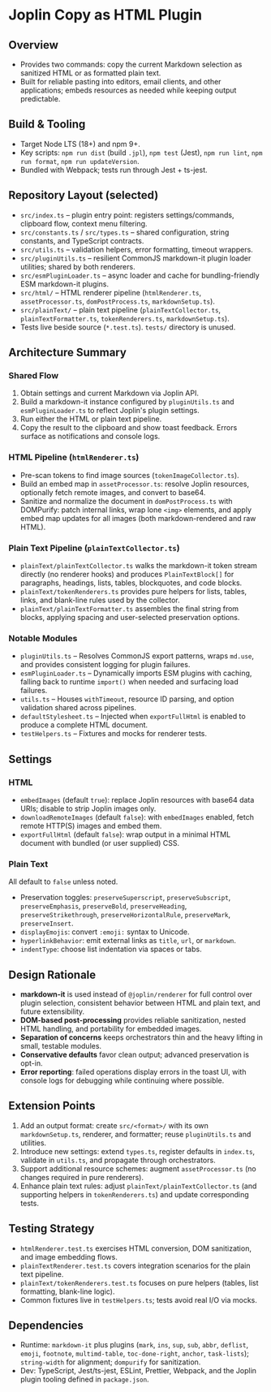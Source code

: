 # Joplin Copy as HTML Plugin

## Overview

- Provides two commands: copy the current Markdown selection as sanitized HTML or as formatted plain text.
- Built for reliable pasting into editors, email clients, and other applications; embeds resources as needed while keeping output predictable.

## Build & Tooling

- Target Node LTS (18+) and npm 9+.
- Key scripts: `npm run dist` (build `.jpl`), `npm test` (Jest), `npm run lint`, `npm run format`, `npm run updateVersion`.
- Bundled with Webpack; tests run through Jest + ts-jest.

## Repository Layout (selected)

- `src/index.ts` – plugin entry point: registers settings/commands, clipboard flow, context menu filtering.
- `src/constants.ts` / `src/types.ts` – shared configuration, string constants, and TypeScript contracts.
- `src/utils.ts` – validation helpers, error formatting, timeout wrappers.
- `src/pluginUtils.ts` – resilient CommonJS markdown-it plugin loader utilities; shared by both renderers.
- `src/esmPluginLoader.ts` – async loader and cache for bundling-friendly ESM markdown-it plugins.
- `src/html/` – HTML renderer pipeline (`htmlRenderer.ts`, `assetProcessor.ts`, `domPostProcess.ts`, `markdownSetup.ts`).
- `src/plainText/` – plain text pipeline (`plainTextCollector.ts`, `plainTextFormatter.ts`, `tokenRenderers.ts`, `markdownSetup.ts`).
- Tests live beside source (`*.test.ts`). `tests/` directory is unused.

## Architecture Summary

### Shared Flow

1. Obtain settings and current Markdown via Joplin API.
2. Build a markdown-it instance configured by `pluginUtils.ts` and `esmPluginLoader.ts` to reflect Joplin's plugin settings.
3. Run either the HTML or plain text pipeline.
4. Copy the result to the clipboard and show toast feedback. Errors surface as notifications and console logs.

### HTML Pipeline (`htmlRenderer.ts`)

- Pre-scan tokens to find image sources (`tokenImageCollector.ts`).
- Build an embed map in `assetProcessor.ts`: resolve Joplin resources, optionally fetch remote images, and convert to base64.
- Sanitize and normalize the document in `domPostProcess.ts` with DOMPurify: patch internal links, wrap lone `<img>` elements, and apply embed map updates for all images (both markdown-rendered and raw HTML).

### Plain Text Pipeline (`plainTextCollector.ts`)

- `plainText/plainTextCollector.ts` walks the markdown-it token stream directly (no renderer hooks) and produces `PlainTextBlock[]` for paragraphs, headings, lists, tables, blockquotes, and code blocks.
- `plainText/tokenRenderers.ts` provides pure helpers for lists, tables, links, and blank-line rules used by the collector.
- `plainText/plainTextFormatter.ts` assembles the final string from blocks, applying spacing and user-selected preservation options.

### Notable Modules

- `pluginUtils.ts` – Resolves CommonJS export patterns, wraps `md.use`, and provides consistent logging for plugin failures.
- `esmPluginLoader.ts` – Dynamically imports ESM plugins with caching, falling back to runtime `import()` when needed and surfacing load failures.
- `utils.ts` – Houses `withTimeout`, resource ID parsing, and option validation shared across pipelines.
- `defaultStylesheet.ts` – Injected when `exportFullHtml` is enabled to produce a complete HTML document.
- `testHelpers.ts` – Fixtures and mocks for renderer tests.

## Settings

### HTML

- `embedImages` (default `true`): replace Joplin resources with base64 data URIs; disable to strip Joplin images only.
- `downloadRemoteImages` (default `false`): with `embedImages` enabled, fetch remote HTTP(S) images and embed them.
- `exportFullHtml` (default `false`): wrap output in a minimal HTML document with bundled (or user supplied) CSS.

### Plain Text

All default to `false` unless noted.

- Preservation toggles: `preserveSuperscript`, `preserveSubscript`, `preserveEmphasis`, `preserveBold`, `preserveHeading`, `preserveStrikethrough`, `preserveHorizontalRule`, `preserveMark`, `preserveInsert`.
- `displayEmojis`: convert `:emoji:` syntax to Unicode.
- `hyperlinkBehavior`: emit external links as `title`, `url`, or `markdown`.
- `indentType`: choose list indentation via spaces or tabs.

## Design Rationale

- **markdown-it** is used instead of `@joplin/renderer` for full control over plugin selection, consistent behavior between HTML and plain text, and future extensibility.
- **DOM-based post-processing** provides reliable sanitization, nested HTML handling, and portability for embedded images.
- **Separation of concerns** keeps orchestrators thin and the heavy lifting in small, testable modules.
- **Conservative defaults** favor clean output; advanced preservation is opt-in.
- **Error reporting**: failed operations display errors in the toast UI, with console logs for debugging while continuing where possible.

## Extension Points

1. Add an output format: create `src/<format>/` with its own `markdownSetup.ts`, renderer, and formatter; reuse `pluginUtils.ts` and utilities.
2. Introduce new settings: extend `types.ts`, register defaults in `index.ts`, validate in `utils.ts`, and propagate through orchestrators.
3. Support additional resource schemes: augment `assetProcessor.ts` (no changes required in pure renderers).
4. Enhance plain text rules: adjust `plainText/plainTextCollector.ts` (and supporting helpers in `tokenRenderers.ts`) and update corresponding tests.

## Testing Strategy

- `htmlRenderer.test.ts` exercises HTML conversion, DOM sanitization, and image embedding flows.
- `plainTextRenderer.test.ts` covers integration scenarios for the plain text pipeline.
- `plainText/tokenRenderers.test.ts` focuses on pure helpers (tables, list formatting, blank-line logic).
- Common fixtures live in `testHelpers.ts`; tests avoid real I/O via mocks.

## Dependencies

- Runtime: `markdown-it` plus plugins (`mark`, `ins`, `sup`, `sub`, `abbr`, `deflist`, `emoji`, `footnote`, `multimd-table`, `toc-done-right`, `anchor`, `task-lists`); `string-width` for alignment; `dompurify` for sanitization.
- Dev: TypeScript, Jest/ts-jest, ESLint, Prettier, Webpack, and the Joplin plugin tooling defined in `package.json`.
